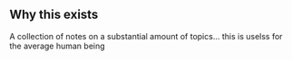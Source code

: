 ## Why this exists

A collection of notes on a substantial amount of topics... this is uselss for the average human being